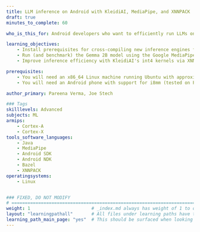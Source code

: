 ```yaml
---
title: LLM inference on Android with KleidiAI, MediaPipe, and XNNPACK
draft: true
minutes_to_complete: 60

who_is_this_for: Android developers who want to efficiently run LLMs on-device.

learning_objectives:
    - Install prerequisites for cross-compiling new inference engines for Android.
    - Run (and benchmark) the Gemma 2B model using the Google MediaPipe ML framework, with XNNPACK as the primitive provider.
    - Improve inference efficiency with KleidiAI's int4 kernels via XNNPACK, and benchmark the results.

prerequisites:
    - You will need an x86_64 Linux machine running Ubuntu with approximately 500 MB of free space, or a docker daemon that can run a provided x86_64 image.
    - You will need an Android phone with support for i8mm (tested on Pixel 8 Pro)

author_primary: Pareena Verma, Joe Stech

### Tags
skilllevels: Advanced
subjects: ML
armips:
    - Cortex-A
    - Cortex-X
tools_software_languages:
    - Java
    - MediaPipe
    - Android SDK
    - Android NDK
    - Bazel
    - XNNPACK
operatingsystems:
    - Linux


### FIXED, DO NOT MODIFY
# ================================================================================
weight: 1                       # _index.md always has weight of 1 to order correctly
layout: "learningpathall"       # All files under learning paths have this same wrapper
learning_path_main_page: "yes"  # This should be surfaced when looking for related content. Only set for _index.md of learning path content.
---
```

